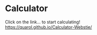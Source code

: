 # Calculator
Click on the link... to start calculating!  
https://quarol.github.io/Calculator-Webstie/
